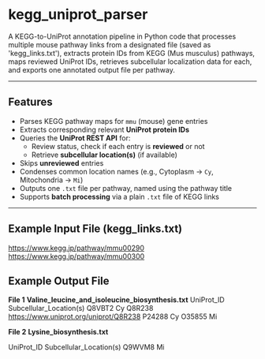 # kegg_uniprot_parser
A KEGG-to-UniProt annotation pipeline in Python code that processes multiple mouse pathway links from a designated file (saved as 'kegg_links.txt'), extracts protein IDs from KEGG (Mus musculus) pathways, maps reviewed UniProt IDs, retrieves subcellular localization data for each, and exports one annotated output file per pathway.

---

## Features
- Parses KEGG pathway maps for `mmu` (mouse) gene entries
- Extracts corresponding relevant **UniProt protein IDs**
- Queries the **UniProt REST API** for:
  - Review status, check if each entry is **reviewed** or not
  - Retrieve **subcellular location(s)** (if available)
- Skips **unreviewed** entries
- Condenses common location names (e.g., Cytoplasm → `Cy`, Mitochondria → `Mi`)
- Outputs one `.txt` file per pathway, named using the pathway title
- Supports **batch processing** via a plain `.txt` file of KEGG links

---

## Example Input File (kegg_links.txt)
  https://www.kegg.jp/pathway/mmu00290
  https://www.kegg.jp/pathway/mmu00300

## Example Output File
**File 1**
  **Valine_leucine_and_isoleucine_biosynthesis.txt**
UniProt_ID	Subcellular_Location(s)
Q8VBT2	Cy
Q8R238	https://www.uniprot.org/uniprot/Q8R238
P24288	Cy
O35855	Mi

**File 2**
  **Lysine_biosynthesis.txt**

UniProt_ID	Subcellular_Location(s)
Q9WVM8	Mi

